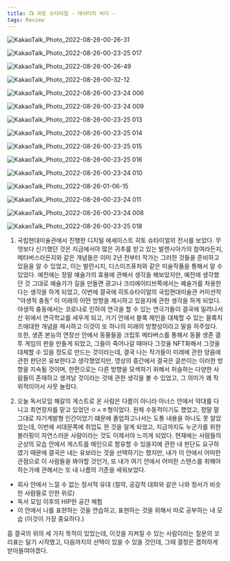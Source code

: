 ```yaml
---
title: 📺 히토 슈타이얼 - 데이터의 바다 -
tags: Review
---
```



![KakaoTalk_Photo_2022-08-26-00-26-31](https://user-images.githubusercontent.com/50545088/186706509-faac049c-2441-4759-869e-c68b33585f15.jpeg)

![KakaoTalk_Photo_2022-08-26-00-23-25 017](https://user-images.githubusercontent.com/50545088/186708553-eeaa5f87-eef8-483f-9018-ee4423355018.jpeg)


![KakaoTalk_Photo_2022-08-26-00-26-49](https://user-images.githubusercontent.com/50545088/186707096-652e6f62-5c6b-46eb-b0e7-dbbf6279a573.jpeg)


![KakaoTalk_Photo_2022-08-26-00-32-12](https://user-images.githubusercontent.com/50545088/186707798-f4db5700-b694-4084-b634-cca5611b14bb.jpeg)


![KakaoTalk_Photo_2022-08-26-00-23-24 006](https://user-images.githubusercontent.com/50545088/186707988-3ec481ff-b979-4481-85e2-0186a8a019ff.jpeg)


![KakaoTalk_Photo_2022-08-26-00-23-24 009](https://user-images.githubusercontent.com/50545088/186707261-48fddecd-e9f1-4de4-b3b6-de63de01de89.jpeg)


![KakaoTalk_Photo_2022-08-26-00-23-25 013](https://user-images.githubusercontent.com/50545088/186708292-4f80d1d2-9154-4b19-b5ec-696db6aba9b7.jpeg)

![KakaoTalk_Photo_2022-08-26-00-23-25 014](https://user-images.githubusercontent.com/50545088/186708372-2bbacf43-2590-4137-819e-2594b8474d3f.jpeg)

![KakaoTalk_Photo_2022-08-26-00-23-25 015](https://user-images.githubusercontent.com/50545088/186708544-5bf6a8e7-612e-4938-b887-d33218a0c25b.jpeg)


![KakaoTalk_Photo_2022-08-26-00-23-25 016](https://user-images.githubusercontent.com/50545088/186708547-f6aa1092-f1ac-48ee-99ca-bba7ab6797e5.jpeg)


![KakaoTalk_Photo_2022-08-26-00-23-24 010](https://user-images.githubusercontent.com/50545088/186708714-add08044-2ee2-4e5a-a565-e7e727f3e72e.jpeg)


![KakaoTalk_Photo_2022-08-26-01-06-15](https://user-images.githubusercontent.com/50545088/186715136-3daad3c7-ee9d-4d61-b891-75ccc49198e2.jpeg)


![KakaoTalk_Photo_2022-08-26-00-23-24 011](https://user-images.githubusercontent.com/50545088/186708733-c697156c-1b82-4f34-bfb2-2c11cadbf60b.jpeg)


![KakaoTalk_Photo_2022-08-26-00-23-24 008](https://user-images.githubusercontent.com/50545088/186708728-790d599e-e35e-4089-957b-c812c32b0d7f.jpeg)


![KakaoTalk_Photo_2022-08-26-00-23-25 018](https://user-images.githubusercontent.com/50545088/186708559-d57aa897-9b5d-49d3-8898-b97923406298.jpeg)


1. 국립현대미술관에서 진행한 디지털 에세이스트 히토 슈타이얼의 전시를 보았다. 무엇보다 신기했던 것은 지금에서야 많은 귀추를 받고 있는 발렌시아가의 참여라든지, 메타버스라든지와 같은 개념들은 이미 2년 전부터 작가는 그러한 것들을 준비하고 있음을 알 수 있었고, 이는 발란시지, 디스이즈퓨처와 같은 미술작품을 통해서 알 수 있었다. 예전에는 정말 예술가의 효용에 관해서 생각을 해보았지만, 예전에 생각했던 것 그대로 예술가가 길을 만들면 광고나 크리에이티브쪽에서는 예술가를 차용한다는 생각을 하게 되었고, 이번에 결국에 히토슈타이얼의 국립현대미술관 커미션작 "야생적 충동" 이 미래의 어떤 방향을 제시하고 있을지에 관한 생각을 하게 되었다. 야생적 충동에서는 코로나로 인하여 연극을 할 수 있는 연극가들이 결국에 밀려나서 산 위에서 연극학교를 세우게 되고, 거기 안에서 블록 체인을 대체할 수 있는 믈록치즈에대한 개념을 제시하고 이것이 또 하나의 미래의 방향성이라고 말을 하주었다. 
 또한, 생존 본능의 연장선 안에서 동물들을 크립토 메타버스를 통해서 동물 생존 결투 게임의 판을 만들게 되었고, 그들이 죽어나갈 때마다 그것을 NFT화해서 그것을 대체할 수 있을 정도로 만드는 것이라는데, 결국 나는 작가들이 미래에 관한 양음에 관한 판단은 유보한다고 생각했었지만, 영상의 중간에서 결국은 글쓴이는 이러한 방향을 지속될 것이며, 한편으로는 다른 방향을 모색하기 위해서 허슬하는 다양한 사람들이 존재하고 생겨날 것이라는 것에 관한 생각을 볼 수 있었고, 그 의미가 꽤 작위적이어서 사뭇 놀랐다.

 2. 오늘 독서모임 해갈의 게스트로 온 사람은 다름이 아니라 아너스 안에서 약대를 다니고 최연장자를 맡고 있었던 ㅇㅅㅎ형이었다. 원체 수동적이기도 했었고, 정말 말 그대로 자기계발형 인간이었기 떄문에 졸업하고나서는 도통 내용을 하나도 못 알았었는데, 이번에 서대문쪽에 취업도 한 것을 알게 되었고, 지금까지도 누군가를 위한 블러핑이 자연스러운 사람이라는 것도 이제서야 느끼게 되었다. 현재에는 사람들의 군상의 모습 안에서 게스트를 메인으로 함유할 수 있을지에 관한 내 판단도 요구하였기 때문에 결국은 내는 유보라는 것을 선택하기는 했지만, 내가 이 안에서 어떠한 관점으로 이 사람들을 봐야할 것인가, 또 내가 여기 안에서 어떠한 스탠스를 취해야하는가에 관해서는 또 내 나름의 기준을 세워보았다.

 - 회사 안에서 느낄 수 없는 정서적 유대 (절약, 공감적 대화와 같은 나와 정서가 비슷한 사람들로 인한 위로)
 - 독서 모임 이후의 HIP한 공간 체험
 - 이 안에서 나를 표햔하는 것을 연습하고, 표현하는 것을 위해서 따로 공부하는 내 모습 (이것이 가장 중요하다.)

 흠 결국의 위의 세 가지 목적이 있었는데, 이것을 지켜질 수 있는 사람이라는 질문의 꼬리표는 달기 시작했고, 다음까지의 선택이 있을 수 있을 것인데, 그때 결정은 겸허하게 받아들여야겠다.